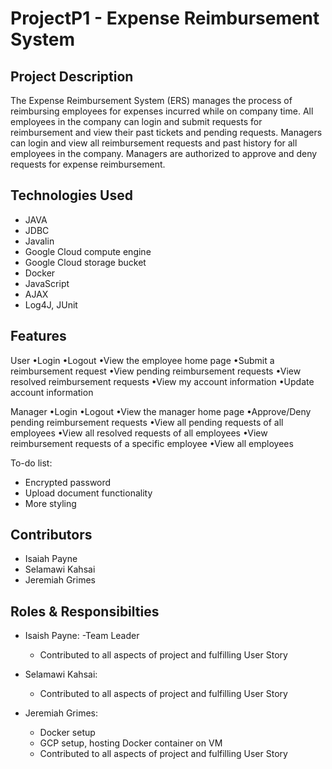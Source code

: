 # ProjectP1 - Expense Reimbursement System

## Project Description

The Expense Reimbursement System (ERS) manages the process of reimbursing employees for expenses incurred while on company time. All employees in the company can login and submit requests for reimbursement and view their past tickets and pending requests. Managers can login and view all reimbursement requests and past history for all employees in the company. Managers are authorized to approve and deny requests for expense reimbursement.

## Technologies Used

* JAVA
* JDBC
* Javalin
* Google Cloud compute engine
* Google Cloud storage bucket
* Docker
* JavaScript
* AJAX
* Log4J, JUnit

## Features

User
•Login
•Logout
•View the employee home page
•Submit a reimbursement request
•View pending reimbursement requests
•View resolved reimbursement requests
•View my account information
•Update account information

Manager
•Login
•Logout
•View the manager home page
•Approve/Deny pending reimbursement requests
•View all pending requests of all employees
•View all resolved requests of all employees
•View reimbursement requests of a specific employee
•View all employees

To-do list:
* Encrypted password
* Upload document functionality
* More styling


## Contributors

* Isaiah Payne
* Selamawi Kahsai
* Jeremiah Grimes

## Roles & Responsibilties

* Isaish Payne:
   -Team Leader
   - Contributed to all aspects of project and fulfilling User Story
   
* Selamawi Kahsai:
   - Contributed to all aspects of project and fulfilling User Story
   
* Jeremiah Grimes:
   - Docker setup
   - GCP setup, hosting Docker container on VM 
   - Contributed to all aspects of project and fulfilling User Story
